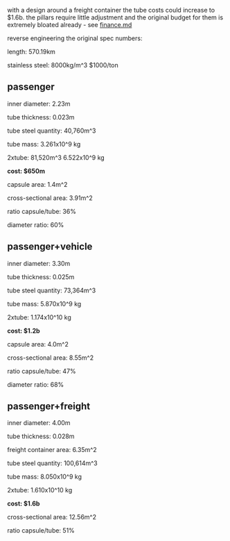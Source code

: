 with a design around a freight container the tube costs could increase to $1.6b. the pillars require little adjustment and the original budget for them is extremely bloated already - see [finance.md](https://github.com/leonidkozhukh/hyperloop/blob/master/finance.md) 

reverse engineering the original spec numbers:

length: 570.19km

stainless steel: 8000kg/m^3 $1000/ton

passenger
---------

inner diameter: 2.23m

tube thickness: 0.023m

tube steel quantity: 40,760m^3 

tube mass: 3.261x10^9 kg

2xtube: 81,520m^3 6.522x10^9 kg

**cost: $650m**

capsule area: 1.4m^2

cross-sectional area: 3.91m^2

ratio capsule/tube: 36%

diameter ratio: 60%

passenger+vehicle
-----------------

inner diameter: 3.30m

tube thickness: 0.025m

tube steel quantity: 73,364m^3 

tube mass: 5.870x10^9 kg

2xtube: 1.174x10^10 kg

**cost: $1.2b**

capsule area: 4.0m^2

cross-sectional area: 8.55m^2

ratio capsule/tube: 47%

diameter ratio: 68%

passenger+freight
-----------------

inner diameter: 4.00m

tube thickness: 0.028m

freight container area: 6.35m^2

tube steel quantity: 100,614m^3

tube mass: 8.050x10^9 kg

2xtube: 1.610x10^10 kg

**cost: $1.6b**

cross-sectional area: 12.56m^2

ratio capsule/tube: 51%





